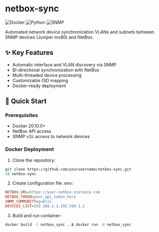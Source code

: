 # netbox-sync

![Docker](https://img.shields.io/badge/Docker-2CA5E0?style=for-the-badge&logo=docker&logoColor=white)
![Python](https://img.shields.io/badge/Python-3776AB?style=for-the-badge&logo=python&logoColor=white)
![SNMP](https://img.shields.io/badge/SNMP-FF6600?style=for-the-badge&logo=cisco&logoColor=white)

Automated network device synchronization VLANs and subnets between SNMP devices (Juniper mx80) and NetBox.

## ✨ Key Features

- Automatic interface and VLAN discovery via SNMP
- Bi-directional synchronization with NetBox
- Multi-threaded device processing
- Customizable OID mapping
- Docker-ready deployment

## 🚀 Quick Start

### Prerequisites
- Docker 20.10.0+
- NetBox API access
- SNMP v2c access to network devices

### Docker Deployment

1. Clone the repository:
```bash
git clone https://github.com/yourusername/netbox-sync.git
cd netbox-sync
```
2. Create configuration file .env:
```ini
NETBOX_URL=https://your-netbox-instance.com
NETBOX_TOKEN=your_api_token_here
SNMP_COMMUNITY=public
DEVICES_LIST=192.168.1.1,192.168.1.2
```
3. Build and run container:
```bash
docker build -t netbox_sync . & docker run -d netbox_sync
```
